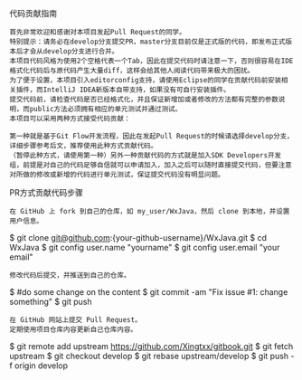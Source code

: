 代码贡献指南

    首先非常欢迎和感谢对本项目发起Pull Request的同学。
    特别提示：请务必在develop分支提交PR，master分支目前仅是正式版的代码，即发布正式版本后才会从develop分支进行合并。
    本项目代码风格为使用2个空格代表一个Tab，因此在提交代码时请注意一下，否则很容易在IDE格式化代码后与原代码产生大量diff，这样会给其他人阅读代码带来极大的困扰。
    为了便于设置，本项目引入editorconfig支持，请使用Eclipse的同学在贡献代码前安装相关插件，而IntelliJ IDEA新版本自带支持，如果没有可自行安装插件。
    提交代码前，请检查代码是否已经格式化，并且保证新增加或者修改的方法都有完整的参数说明，而public方法必须拥有相应的单元测试并通过测试。
    本项目可以采用两种方式接受代码贡献：

    第一种就是基于Git Flow开发流程，因此在发起Pull Request的时候请选择develop分支，详细步骤参考后文，推荐使用此种方式贡献代码。
    （暂停此种方式，请使用第一种）另外一种贡献代码的方式就是加入SDK Developers开发组，前提是对自己的代码足够自信就可以申请加入，加入之后可以随时直接提交代码，但要注意对所做的修改或新增的代码进行单元测试，保证提交代码没有明显问题。

PR方式贡献代码步骤

    在 GitHub 上 fork 到自己的仓库，如 my_user/WxJava，然后 clone 到本地，并设置用户信息。

$ git clone git@github.com:{your-github-username}/WxJava.git
$ cd WxJava
$ git config user.name "yourname"
$ git config user.email "your email"

    修改代码后提交，并推送到自己的仓库。

$ #do some change on the content
$ git commit -am "Fix issue #1: change something"
$ git push

    在 GitHub 网站上提交 Pull Request。
    定期使用项目仓库内容更新自己仓库内容。

$ git remote add upstream https://github.com/Xingtxx/gitbook.git
$ git fetch upstream
$ git checkout develop
$ git rebase upstream/develop
$ git push -f origin develop
